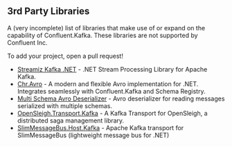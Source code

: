 
## 3rd Party Libraries

A (very incomplete) list of libraries that make use of or expand on the capability of Confluent.Kafka. These libraries are not supported by Confluent Inc.

To add your project, open a pull request!

- [Streamiz Kafka .NET](https://github.com/LGouellec/kafka-streams-dotnet) - .NET Stream Processing Library for Apache Kafka.
- [Chr.Avro](https://github.com/ch-robinson/dotnet-avro) - A modern and flexible Avro implementation for .NET. Integrates seamlessly with Confluent.Kafka and Schema Registry.
- [Multi Schema Avro Deserializer](https://github.com/ycherkes/multi-schema-avro-desrializer) - Avro deserializer for reading messages serialized with multiple schemas.
- [OpenSleigh.Transport.Kafka](https://github.com/mizrael/OpenSleigh/tree/develop/src/OpenSleigh.Transport.Kafka) - A Kafka Transport for OpenSleigh, a distributed saga management library.
- [SlimMessageBus.Host.Kafka](https://github.com/zarusz/SlimMessageBus) - Apache Kafka transport for SlimMessageBus (lightweight message bus for .NET)
